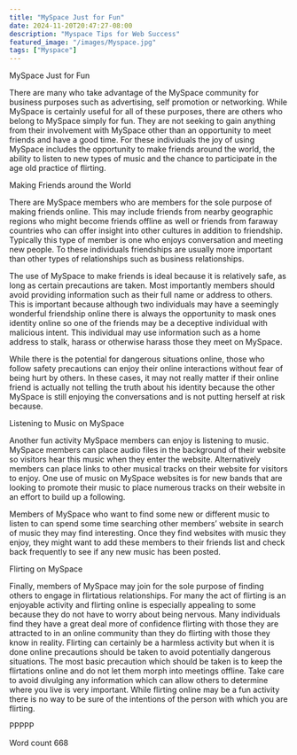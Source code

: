 ```yaml
---
title: "MySpace Just for Fun"
date: 2024-11-20T20:47:27-08:00
description: "Myspace Tips for Web Success"
featured_image: "/images/Myspace.jpg"
tags: ["Myspace"]
---
```


MySpace Just for Fun

There are many who take advantage of the MySpace community for business purposes such as advertising, self promotion or networking. While MySpace is certainly useful for all of these purposes, there are others who belong to MySpace simply for fun. They are not seeking to gain anything from their involvement with MySpace other than an opportunity to meet friends and have a good time. For these individuals the joy of using MySpace includes the opportunity to make friends around the world, the ability to listen to new types of music and the chance to participate in the age old practice of flirting. 

Making Friends around the World

There are MySpace members who are members for the sole purpose of making friends online. This may include friends from nearby geographic regions who might become friends offline as well or friends from faraway countries who can offer insight into other cultures in addition to friendship. Typically this type of member is one who enjoys conversation and meeting new people. To these individuals friendships are usually more important than other types of relationships such as business relationships. 

The use of MySpace to make friends is ideal because it is relatively safe, as long as certain precautions are taken. Most importantly members should avoid providing information such as their full name or address to others. This is important because although two individuals may have a seemingly wonderful friendship online there is always the opportunity to mask ones identity online so one of the friends may be a deceptive individual with malicious intent. This individual may use information such as a home address to stalk, harass or otherwise harass those they meet on MySpace. 

While there is the potential for dangerous situations online, those who follow safety precautions can enjoy their online interactions without fear of being hurt by others. In these cases, it may not really matter if their online friend is actually not telling the truth about his identity because the other MySpace is still enjoying the conversations and is not putting herself at risk because. 

Listening to Music on MySpace

Another fun activity MySpace members can enjoy is listening to music. MySpace members can place audio files in the background of their website so visitors hear this music when they enter the website. Alternatively members can place links to other musical tracks on their website for visitors to enjoy. One use of music on MySpace websites is for new bands that are looking to promote their music to place numerous tracks on their website in an effort to build up a following. 

Members of MySpace who want to find some new or different music to listen to can spend some time searching other members’ website in search of music they may find interesting. Once they find websites with music they enjoy, they might want to add these members to their friends list and check back frequently to see if any new music has been posted. 

Flirting on MySpace

Finally, members of MySpace may join for the sole purpose of finding others to engage in flirtatious relationships. For many the act of flirting is an enjoyable activity and flirting online is especially appealing to some because they do not have to worry about being nervous. Many individuals find they have a great deal more of confidence flirting with those they are attracted to in an online community than they do flirting with those they know in reality. Flirting can certainly be a harmless activity but when it is done online precautions should be taken to avoid potentially dangerous situations. The most basic precaution which should be taken is to keep the flirtations online and do not let them morph into meetings offline. Take care to avoid divulging any information which can allow others to determine where you live is very important. While flirting online may be a fun activity there is no way to be sure of the intentions of the person with which you are flirting. 

PPPPP

Word count 668


